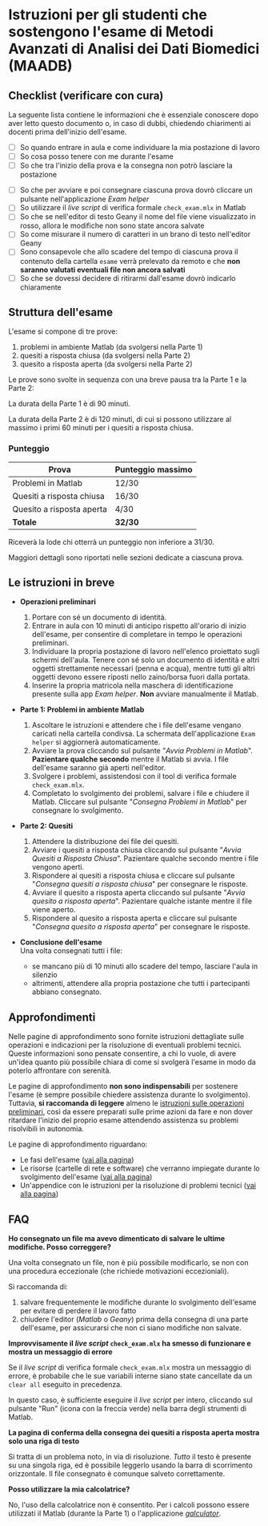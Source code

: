 # Istruzioni per gli studenti che sostengono l'esame di Metodi Avanzati di Analisi dei Dati Biomedici (MAADB)

## Checklist (verificare con cura)
<!-- omit from toc -->
La seguente lista contiene le informazioni che è essenziale conoscere dopo aver
letto questo documento o, in caso di dubbi, chiedendo chiarimenti ai docenti
prima dell'inizio dell'esame.

- [ ] So quando entrare in aula e come individuare la mia postazione di lavoro
- [ ] So cosa posso tenere con me durante l'esame
- [ ] So che tra l'inizio della prova e la consegna non potrò lasciare la postazione
<!-- - [ ] So che per avviare e poi per consegnare ciascuna prova dovrò eseguire uno script
  (file `.sh`), e so in che cartella si trova ciascuno di questi script -->
- [ ] So che per avviare e poi consegnare ciascuna prova dovrò cliccare un pulsante
      nell'applicazione _Exam helper_
- [ ] So utilizzare il _live script_ di verifica formale `check_exam.mlx` in Matlab
- [ ] So che se nell'editor di testo Geany il nome del file viene visualizzato in rosso,
      allora le modifiche non sono state ancora salvate
- [ ] So come misurare il numero di caratteri in un brano di testo nell'editor Geany
- [ ] Sono consapevole che allo scadere del tempo di ciascuna prova il contenuto della
  cartella `esame` verrà prelevato da remoto e che **non saranno valutati eventuali file
  non ancora salvati**
- [ ] So che se dovessi decidere di ritirarmi dall'esame dovrò indicarlo chiaramente

<!-- BUG? The syle for level 1 and level 2 TOC entries is the same
          If Header 1 is excluded, then the layout of the TOC is mostly flat (Headers 2 and 3)
  -->
<!-- ## Sommario  -->
<!-- omit from toc -->

<!-- - [Istruzioni per gli studenti che sostengono l'esame di MAADB](#istruzioni-per-gli-studenti-che-sostengono-lesame-di-maadb)
  - [Struttura dell'esame](#struttura-dellesame)
    - [Punteggio](#punteggio)
  - [Le istruzioni in breve](#le-istruzioni-in-breve) -->

## Struttura dell'esame

L'esame si compone di tre prove:

1. problemi in ambiente Matlab (da svolgersi nella Parte 1)
2. quesiti a risposta chiusa (da svolgersi nella Parte 2)
3. quesito a risposta aperta (da svolgersi nella Parte 2)

Le prove sono svolte in sequenza con una breve pausa tra la Parte 1 e la Parte 2:

La durata della Parte 1 è di 90 minuti.

La durata della Parte 2 è di 120 minuti, di cui si possono utilizzare al massimo
i primi 60 minuti per i quesiti a risposta chiusa.

### Punteggio

| Prova                          | Punteggio massimo |
|--------------------------------|-------------------|
| Problemi in Matlab             | 12/30             |
| Quesiti a risposta chiusa      | 16/30             |
| Quesito a risposta aperta      | 4/30              |
| **Totale**                     | **32/30**         |

Riceverà la lode chi otterrà un punteggio non inferiore a 31/30.

Maggiori dettagli sono riportati nelle sezioni dedicate a ciascuna prova.

## Le istruzioni in breve

- **Operazioni preliminari**

    1. Portare con sé un documento di identità.
    2. Entrare in aula con 10 minuti di anticipo rispetto all'orario di inizio
       dell'esame, per consentire di completare in tempo le operazioni
       preliminari.
    3. Individuare la propria postazione di lavoro nell'elenco proiettato sugli
       schermi dell'aula. Tenere con sé solo un documento di identità e altri
       oggetti strettamente necessari (penna e acqua), mentre tutti gli altri
       oggetti devono essere riposti nello zaino/borsa fuori dalla portata.
    4. Inserire la propria matricola nella maschera di identificazione presente sulla app
       _Exam helper_. **Non** avviare manualmente il Matlab.

- **Parte 1: Problemi in ambiente Matlab**

    1. Ascoltare le istruzioni e attendere che i file dell'esame vengano
       caricati nella cartella condivsa. La schermata dell'applicazione `Exam
       helper` si aggiornerà automaticamente.
    2. Avviare la prova cliccando sul pulsante "_Avvia Problemi in Matlab_".
       **Pazientare qualche secondo** mentre il Matlab si avvia. I file dell'esame
       saranno già aperti nell'editor.
    3. Svolgere i problemi, assistendosi con il tool di verifica formale `check_exam.mlx`.
    4. Completato lo svolgimento dei problemi, salvare i file e chiudere il Matlab.
       Cliccare sul pulsante "_Consegna Problemi in Matlab_" per consegnare lo svolgimento.

- **Parte 2: Quesiti**

    1. Attendere la distribuzione dei file dei quesiti.
    2. Avviare i quesiti a risposta chiusa cliccando sul pulsante "_Avvia
       Quesiti a Risposta Chiusa_". Pazientare qualche secondo mentre i file vengono
       aperti.
    3. Rispondere ai quesiti a risposta chiusa e cliccare sul pulsante "_Consegna
       quesiti a risposta chiusa_" per consegnare le risposte.
    4. Avviare il quesito a risposta aperta cliccando sul pulsante "_Avvia
       quesito a risposta aperta_". Pazientare qualche istante mentre il file viene
       aperto.
    5. Rispondere al quesito a risposta aperta e cliccare sul pulsante "_Consegna
       quesito a risposta aperta_" per consegnare le risposte.

- **Conclusione dell'esame**  
  Una volta consegnati tutti i file:
    <!-- markdownlint-disable MD007 -->
    - se mancano più di 10 minuti allo scadere del tempo, lasciare l'aula in silenzio
    - altrimenti, attendere alla propria postazione che tutti i partecipanti
      abbiano consegnato.
    <!-- markdownlint-enable MD007 -->

## Approfondimenti

Nelle pagine di approfondimento sono fornite istruzioni dettagliate sulle
operazioni e indicazioni per la risoluzione di eventuali problemi tecnici.
Queste informazioni sono pensate consentire, a chi lo vuole, di avere un'idea
quanto più possibile chiara di come si svolgerà l'esame in modo da poterlo
affrontare con serenità.

Le pagine di approfondimento **non sono indispensabili** per sostenere l'esame
(è sempre possibile chiedere assistenza durante lo svolgimento). Tuttavia, **si
raccomanda di leggere** almeno le [istruzioni sulle operazioni
preliminari](./exam-phases.md#operazioni-preliminari), così da essere preparati
sulle prime azioni da fare e non dover ritardare l'inizio del proprio esame
attendendo assistenza su problemi risolvibili in autonomia.

Le pagine di approfondimento riguardano:

- Le fasi dell'esame ([vai alla pagina](./exam-phases.md))
- Le risorse (cartelle di rete e software) che verranno impiegate durante lo
  svolgimento dell'esame ([vai alla pagina](./os-and-software.md))
- Un'appendice con le istruzioni per la risoluzione di problemi tecnici ([vai
  alla pagina](./troubleshooting.md))

## FAQ

<!-- markdownlint-disable MD036 -->

**Ho consegnato un file ma avevo dimenticato di salvare le ultime modifiche. Posso correggere?**

Una volta consegnato un file, non è più possibile modificarlo, se non con una procedura eccezionale (che richiede motivazioni eccezioniali).

Si raccomanda di:

1. salvare frequentemente le modifiche durante lo svolgimento dell'esame per evitare di perdere il lavoro fatto
2. chiudere l'editor (_Matlab_ o _Geany_) prima della consegna di una parte dell'esame, per assicurarsi che non ci siano modifiche non salvate.

**Improvvisamente il _live script_ `check_exam.mlx` ha smesso di funzionare e mostra un messaggio di errore**

Se il _live script_ di verifica formale `check_exam.mlx` mostra un messaggio di errore, è probabile che le sue variabili interne siano state cancellate da un `clear all` eseguito in precedenza.

In questo caso, è sufficiente eseguire il _live script_ per intero, cliccando sul pulsante "Run" (icona con la freccia verde) nella barra degli strumenti di Matlab.

**La pagina di conferma della consegna dei quesiti a risposta aperta mostra solo una riga di testo**

Si tratta di un problema noto, in via di risoluzione. _Tutto_ il testo è presente su una singola riga, ed è possibile leggerlo usando la barra di scorrimento orizzontale. Il file consegnato è comunque salveto correttamente.

**Posso utilizzare la mia calcolatrice?**

No, l'uso della calcolatrice non è consentito. Per i calcoli possono essere utilizzati il Matlab (durante la Parte 1) o l'applicazione [_galculator_](./os-and-software.md#galculator-calcolatrice).

<!-- markdownlint-disable MD036 -->
